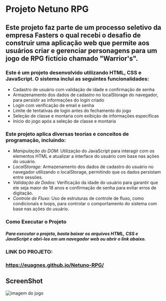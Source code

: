 # Projeto Netuno RPG

## Este projeto faz parte de um processo seletivo da empresa Fasters o qual recebi o desafio de construir uma aplicação web que permite aos usuários criar e gerenciar personagens para um jogo de RPG fictício chamado "Warrior's".

### Este é um projeto desenvolvido utilizando HTML, CSS e JavaScript. O sistema inclui as seguintes funcionalidades:
- Cadastro de usuário com validação de idade e confirmação de senha
- Armazenamento dos dados de cadastro no localStorage do navegador, para persistir as informações do login criado
- Login com verificação de email e senha
- Limite de tentativas de login antes do fechamento do jogo
- Seleção de classe e montaria com exibição de informações específicas
- Início do jogo após a seleção de classe e montaria

### Este projeto aplica diversas teorias e conceitos de programação, incluindo:

- *Manipulação do DOM*: Utilização do JavaScript para interagir com os elementos HTML e atualizar a interface do usuário com base nas ações do usuário.
- *LocalStorage*: Armazenamento dos dados de cadastro do usuário no navegador utilizando o localStorage, permitindo que os dados persistam entre sessões.
- *Validação de Dados*: Verificação da idade do usuário para garantir que ele seja maior de 18 anos e confirmação de senha para evitar erros de digitação.
- *Controle de Fluxo*: Uso de estruturas de controle de fluxo, como condicionais e loops, para controlar o comportamento do sistema com base nas ações do usuário.

### Como Executar o Projeto

##### Para executar o projeto, basta baixar os arquivos HTML, CSS e JavaScript e abri-los em um navegador web ou abrir o link abaixo.


###  LINK DO PROJETO:
### https://euagnes.github.io/Netuno-RPG/

## ScreenShot


![imagem do jogo](https://i.ibb.co/gMWHr3H/Warrior-s.png)
